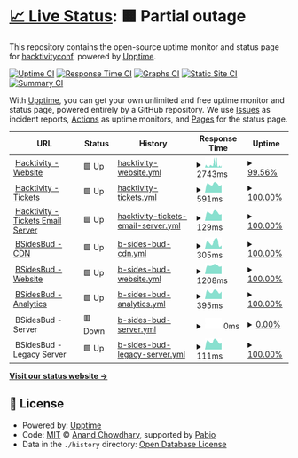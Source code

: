 # [📈 Live Status](https://status.hacktivity.com): <!--live status--> **🟧 Partial outage**

This repository contains the open-source uptime monitor and status page for [hacktivityconf](https://status.hacktivity.com), powered by [Upptime](https://github.com/upptime/upptime).

[![Uptime CI](https://github.com/hacktivityconf/upptime/workflows/Uptime%20CI/badge.svg)](https://github.com/hacktivityconf/upptime/actions?query=workflow%3A%22Uptime+CI%22)
[![Response Time CI](https://github.com/hacktivityconf/upptime/workflows/Response%20Time%20CI/badge.svg)](https://github.com/hacktivityconf/upptime/actions?query=workflow%3A%22Response+Time+CI%22)
[![Graphs CI](https://github.com/hacktivityconf/upptime/workflows/Graphs%20CI/badge.svg)](https://github.com/hacktivityconf/upptime/actions?query=workflow%3A%22Graphs+CI%22)
[![Static Site CI](https://github.com/hacktivityconf/upptime/workflows/Static%20Site%20CI/badge.svg)](https://github.com/hacktivityconf/upptime/actions?query=workflow%3A%22Static+Site+CI%22)
[![Summary CI](https://github.com/hacktivityconf/upptime/workflows/Summary%20CI/badge.svg)](https://github.com/hacktivityconf/upptime/actions?query=workflow%3A%22Summary+CI%22)

With [Upptime](https://upptime.js.org), you can get your own unlimited and free uptime monitor and status page, powered entirely by a GitHub repository. We use [Issues](https://github.com/hacktivityconf/upptime/issues) as incident reports, [Actions](https://github.com/hacktivityconf/upptime/actions) as uptime monitors, and [Pages](https://status.hacktivity.com) for the status page.

<!--start: status pages-->
<!-- This summary is generated by Upptime (https://github.com/upptime/upptime) -->
<!-- Do not edit this manually, your changes will be overwritten -->
<!-- prettier-ignore -->
| URL | Status | History | Response Time | Uptime |
| --- | ------ | ------- | ------------- | ------ |
| <img alt="" src="https://icons.duckduckgo.com/ip3/hacktivity.com.ico" height="13"> [Hacktivity - Website](https://hacktivity.com) | 🟩 Up | [hacktivity-website.yml](https://github.com/hacktivityconf/upptime/commits/HEAD/history/hacktivity-website.yml) | <details><summary><img alt="Response time graph" src="./graphs/hacktivity-website/response-time-week.png" height="20"> 2743ms</summary><br><a href="https://status.hacktivity.com/history/hacktivity-website"><img alt="Response time 2104" src="https://img.shields.io/endpoint?url=https%3A%2F%2Fraw.githubusercontent.com%2Fhacktivityconf%2Fupptime%2FHEAD%2Fapi%2Fhacktivity-website%2Fresponse-time.json"></a><br><a href="https://status.hacktivity.com/history/hacktivity-website"><img alt="24-hour response time 2863" src="https://img.shields.io/endpoint?url=https%3A%2F%2Fraw.githubusercontent.com%2Fhacktivityconf%2Fupptime%2FHEAD%2Fapi%2Fhacktivity-website%2Fresponse-time-day.json"></a><br><a href="https://status.hacktivity.com/history/hacktivity-website"><img alt="7-day response time 2743" src="https://img.shields.io/endpoint?url=https%3A%2F%2Fraw.githubusercontent.com%2Fhacktivityconf%2Fupptime%2FHEAD%2Fapi%2Fhacktivity-website%2Fresponse-time-week.json"></a><br><a href="https://status.hacktivity.com/history/hacktivity-website"><img alt="30-day response time 2288" src="https://img.shields.io/endpoint?url=https%3A%2F%2Fraw.githubusercontent.com%2Fhacktivityconf%2Fupptime%2FHEAD%2Fapi%2Fhacktivity-website%2Fresponse-time-month.json"></a><br><a href="https://status.hacktivity.com/history/hacktivity-website"><img alt="1-year response time 2104" src="https://img.shields.io/endpoint?url=https%3A%2F%2Fraw.githubusercontent.com%2Fhacktivityconf%2Fupptime%2FHEAD%2Fapi%2Fhacktivity-website%2Fresponse-time-year.json"></a></details> | <details><summary><a href="https://status.hacktivity.com/history/hacktivity-website">99.56%</a></summary><a href="https://status.hacktivity.com/history/hacktivity-website"><img alt="All-time uptime 99.93%" src="https://img.shields.io/endpoint?url=https%3A%2F%2Fraw.githubusercontent.com%2Fhacktivityconf%2Fupptime%2FHEAD%2Fapi%2Fhacktivity-website%2Fuptime.json"></a><br><a href="https://status.hacktivity.com/history/hacktivity-website"><img alt="24-hour uptime 99.04%" src="https://img.shields.io/endpoint?url=https%3A%2F%2Fraw.githubusercontent.com%2Fhacktivityconf%2Fupptime%2FHEAD%2Fapi%2Fhacktivity-website%2Fuptime-day.json"></a><br><a href="https://status.hacktivity.com/history/hacktivity-website"><img alt="7-day uptime 99.56%" src="https://img.shields.io/endpoint?url=https%3A%2F%2Fraw.githubusercontent.com%2Fhacktivityconf%2Fupptime%2FHEAD%2Fapi%2Fhacktivity-website%2Fuptime-week.json"></a><br><a href="https://status.hacktivity.com/history/hacktivity-website"><img alt="30-day uptime 99.88%" src="https://img.shields.io/endpoint?url=https%3A%2F%2Fraw.githubusercontent.com%2Fhacktivityconf%2Fupptime%2FHEAD%2Fapi%2Fhacktivity-website%2Fuptime-month.json"></a><br><a href="https://status.hacktivity.com/history/hacktivity-website"><img alt="1-year uptime 99.93%" src="https://img.shields.io/endpoint?url=https%3A%2F%2Fraw.githubusercontent.com%2Fhacktivityconf%2Fupptime%2FHEAD%2Fapi%2Fhacktivity-website%2Fuptime-year.json"></a></details>
| <img alt="" src="https://icons.duckduckgo.com/ip3/tickets.hacktivity.com.ico" height="13"> [Hacktivity - Tickets](https://tickets.hacktivity.com/en/) | 🟩 Up | [hacktivity-tickets.yml](https://github.com/hacktivityconf/upptime/commits/HEAD/history/hacktivity-tickets.yml) | <details><summary><img alt="Response time graph" src="./graphs/hacktivity-tickets/response-time-week.png" height="20"> 591ms</summary><br><a href="https://status.hacktivity.com/history/hacktivity-tickets"><img alt="Response time 587" src="https://img.shields.io/endpoint?url=https%3A%2F%2Fraw.githubusercontent.com%2Fhacktivityconf%2Fupptime%2FHEAD%2Fapi%2Fhacktivity-tickets%2Fresponse-time.json"></a><br><a href="https://status.hacktivity.com/history/hacktivity-tickets"><img alt="24-hour response time 548" src="https://img.shields.io/endpoint?url=https%3A%2F%2Fraw.githubusercontent.com%2Fhacktivityconf%2Fupptime%2FHEAD%2Fapi%2Fhacktivity-tickets%2Fresponse-time-day.json"></a><br><a href="https://status.hacktivity.com/history/hacktivity-tickets"><img alt="7-day response time 591" src="https://img.shields.io/endpoint?url=https%3A%2F%2Fraw.githubusercontent.com%2Fhacktivityconf%2Fupptime%2FHEAD%2Fapi%2Fhacktivity-tickets%2Fresponse-time-week.json"></a><br><a href="https://status.hacktivity.com/history/hacktivity-tickets"><img alt="30-day response time 589" src="https://img.shields.io/endpoint?url=https%3A%2F%2Fraw.githubusercontent.com%2Fhacktivityconf%2Fupptime%2FHEAD%2Fapi%2Fhacktivity-tickets%2Fresponse-time-month.json"></a><br><a href="https://status.hacktivity.com/history/hacktivity-tickets"><img alt="1-year response time 587" src="https://img.shields.io/endpoint?url=https%3A%2F%2Fraw.githubusercontent.com%2Fhacktivityconf%2Fupptime%2FHEAD%2Fapi%2Fhacktivity-tickets%2Fresponse-time-year.json"></a></details> | <details><summary><a href="https://status.hacktivity.com/history/hacktivity-tickets">100.00%</a></summary><a href="https://status.hacktivity.com/history/hacktivity-tickets"><img alt="All-time uptime 100.00%" src="https://img.shields.io/endpoint?url=https%3A%2F%2Fraw.githubusercontent.com%2Fhacktivityconf%2Fupptime%2FHEAD%2Fapi%2Fhacktivity-tickets%2Fuptime.json"></a><br><a href="https://status.hacktivity.com/history/hacktivity-tickets"><img alt="24-hour uptime 100.00%" src="https://img.shields.io/endpoint?url=https%3A%2F%2Fraw.githubusercontent.com%2Fhacktivityconf%2Fupptime%2FHEAD%2Fapi%2Fhacktivity-tickets%2Fuptime-day.json"></a><br><a href="https://status.hacktivity.com/history/hacktivity-tickets"><img alt="7-day uptime 100.00%" src="https://img.shields.io/endpoint?url=https%3A%2F%2Fraw.githubusercontent.com%2Fhacktivityconf%2Fupptime%2FHEAD%2Fapi%2Fhacktivity-tickets%2Fuptime-week.json"></a><br><a href="https://status.hacktivity.com/history/hacktivity-tickets"><img alt="30-day uptime 100.00%" src="https://img.shields.io/endpoint?url=https%3A%2F%2Fraw.githubusercontent.com%2Fhacktivityconf%2Fupptime%2FHEAD%2Fapi%2Fhacktivity-tickets%2Fuptime-month.json"></a><br><a href="https://status.hacktivity.com/history/hacktivity-tickets"><img alt="1-year uptime 100.00%" src="https://img.shields.io/endpoint?url=https%3A%2F%2Fraw.githubusercontent.com%2Fhacktivityconf%2Fupptime%2FHEAD%2Fapi%2Fhacktivity-tickets%2Fuptime-year.json"></a></details>
| <img alt="" src="https://cdn.bsidesbud.com/static/favicon/cropped-favicon-32x32.png" height="13"> [Hacktivity - Tickets Email Server](195.228.75.155) | 🟩 Up | [hacktivity-tickets-email-server.yml](https://github.com/hacktivityconf/upptime/commits/HEAD/history/hacktivity-tickets-email-server.yml) | <details><summary><img alt="Response time graph" src="./graphs/hacktivity-tickets-email-server/response-time-week.png" height="20"> 129ms</summary><br><a href="https://status.hacktivity.com/history/hacktivity-tickets-email-server"><img alt="Response time 124" src="https://img.shields.io/endpoint?url=https%3A%2F%2Fraw.githubusercontent.com%2Fhacktivityconf%2Fupptime%2FHEAD%2Fapi%2Fhacktivity-tickets-email-server%2Fresponse-time.json"></a><br><a href="https://status.hacktivity.com/history/hacktivity-tickets-email-server"><img alt="24-hour response time 105" src="https://img.shields.io/endpoint?url=https%3A%2F%2Fraw.githubusercontent.com%2Fhacktivityconf%2Fupptime%2FHEAD%2Fapi%2Fhacktivity-tickets-email-server%2Fresponse-time-day.json"></a><br><a href="https://status.hacktivity.com/history/hacktivity-tickets-email-server"><img alt="7-day response time 129" src="https://img.shields.io/endpoint?url=https%3A%2F%2Fraw.githubusercontent.com%2Fhacktivityconf%2Fupptime%2FHEAD%2Fapi%2Fhacktivity-tickets-email-server%2Fresponse-time-week.json"></a><br><a href="https://status.hacktivity.com/history/hacktivity-tickets-email-server"><img alt="30-day response time 124" src="https://img.shields.io/endpoint?url=https%3A%2F%2Fraw.githubusercontent.com%2Fhacktivityconf%2Fupptime%2FHEAD%2Fapi%2Fhacktivity-tickets-email-server%2Fresponse-time-month.json"></a><br><a href="https://status.hacktivity.com/history/hacktivity-tickets-email-server"><img alt="1-year response time 124" src="https://img.shields.io/endpoint?url=https%3A%2F%2Fraw.githubusercontent.com%2Fhacktivityconf%2Fupptime%2FHEAD%2Fapi%2Fhacktivity-tickets-email-server%2Fresponse-time-year.json"></a></details> | <details><summary><a href="https://status.hacktivity.com/history/hacktivity-tickets-email-server">100.00%</a></summary><a href="https://status.hacktivity.com/history/hacktivity-tickets-email-server"><img alt="All-time uptime 99.54%" src="https://img.shields.io/endpoint?url=https%3A%2F%2Fraw.githubusercontent.com%2Fhacktivityconf%2Fupptime%2FHEAD%2Fapi%2Fhacktivity-tickets-email-server%2Fuptime.json"></a><br><a href="https://status.hacktivity.com/history/hacktivity-tickets-email-server"><img alt="24-hour uptime 100.00%" src="https://img.shields.io/endpoint?url=https%3A%2F%2Fraw.githubusercontent.com%2Fhacktivityconf%2Fupptime%2FHEAD%2Fapi%2Fhacktivity-tickets-email-server%2Fuptime-day.json"></a><br><a href="https://status.hacktivity.com/history/hacktivity-tickets-email-server"><img alt="7-day uptime 100.00%" src="https://img.shields.io/endpoint?url=https%3A%2F%2Fraw.githubusercontent.com%2Fhacktivityconf%2Fupptime%2FHEAD%2Fapi%2Fhacktivity-tickets-email-server%2Fuptime-week.json"></a><br><a href="https://status.hacktivity.com/history/hacktivity-tickets-email-server"><img alt="30-day uptime 100.00%" src="https://img.shields.io/endpoint?url=https%3A%2F%2Fraw.githubusercontent.com%2Fhacktivityconf%2Fupptime%2FHEAD%2Fapi%2Fhacktivity-tickets-email-server%2Fuptime-month.json"></a><br><a href="https://status.hacktivity.com/history/hacktivity-tickets-email-server"><img alt="1-year uptime 99.54%" src="https://img.shields.io/endpoint?url=https%3A%2F%2Fraw.githubusercontent.com%2Fhacktivityconf%2Fupptime%2FHEAD%2Fapi%2Fhacktivity-tickets-email-server%2Fuptime-year.json"></a></details>
| <img alt="" src="https://cdn.bsidesbud.com/static/favicon/cficon.png" height="13"> [BSidesBud - CDN](https://cdn.bsidesbud.com/uploads/2017/01/small_logo_website.png) | 🟩 Up | [b-sides-bud-cdn.yml](https://github.com/hacktivityconf/upptime/commits/HEAD/history/b-sides-bud-cdn.yml) | <details><summary><img alt="Response time graph" src="./graphs/b-sides-bud-cdn/response-time-week.png" height="20"> 305ms</summary><br><a href="https://status.hacktivity.com/history/b-sides-bud-cdn"><img alt="Response time 182" src="https://img.shields.io/endpoint?url=https%3A%2F%2Fraw.githubusercontent.com%2Fhacktivityconf%2Fupptime%2FHEAD%2Fapi%2Fb-sides-bud-cdn%2Fresponse-time.json"></a><br><a href="https://status.hacktivity.com/history/b-sides-bud-cdn"><img alt="24-hour response time 159" src="https://img.shields.io/endpoint?url=https%3A%2F%2Fraw.githubusercontent.com%2Fhacktivityconf%2Fupptime%2FHEAD%2Fapi%2Fb-sides-bud-cdn%2Fresponse-time-day.json"></a><br><a href="https://status.hacktivity.com/history/b-sides-bud-cdn"><img alt="7-day response time 305" src="https://img.shields.io/endpoint?url=https%3A%2F%2Fraw.githubusercontent.com%2Fhacktivityconf%2Fupptime%2FHEAD%2Fapi%2Fb-sides-bud-cdn%2Fresponse-time-week.json"></a><br><a href="https://status.hacktivity.com/history/b-sides-bud-cdn"><img alt="30-day response time 201" src="https://img.shields.io/endpoint?url=https%3A%2F%2Fraw.githubusercontent.com%2Fhacktivityconf%2Fupptime%2FHEAD%2Fapi%2Fb-sides-bud-cdn%2Fresponse-time-month.json"></a><br><a href="https://status.hacktivity.com/history/b-sides-bud-cdn"><img alt="1-year response time 182" src="https://img.shields.io/endpoint?url=https%3A%2F%2Fraw.githubusercontent.com%2Fhacktivityconf%2Fupptime%2FHEAD%2Fapi%2Fb-sides-bud-cdn%2Fresponse-time-year.json"></a></details> | <details><summary><a href="https://status.hacktivity.com/history/b-sides-bud-cdn">100.00%</a></summary><a href="https://status.hacktivity.com/history/b-sides-bud-cdn"><img alt="All-time uptime 100.00%" src="https://img.shields.io/endpoint?url=https%3A%2F%2Fraw.githubusercontent.com%2Fhacktivityconf%2Fupptime%2FHEAD%2Fapi%2Fb-sides-bud-cdn%2Fuptime.json"></a><br><a href="https://status.hacktivity.com/history/b-sides-bud-cdn"><img alt="24-hour uptime 100.00%" src="https://img.shields.io/endpoint?url=https%3A%2F%2Fraw.githubusercontent.com%2Fhacktivityconf%2Fupptime%2FHEAD%2Fapi%2Fb-sides-bud-cdn%2Fuptime-day.json"></a><br><a href="https://status.hacktivity.com/history/b-sides-bud-cdn"><img alt="7-day uptime 100.00%" src="https://img.shields.io/endpoint?url=https%3A%2F%2Fraw.githubusercontent.com%2Fhacktivityconf%2Fupptime%2FHEAD%2Fapi%2Fb-sides-bud-cdn%2Fuptime-week.json"></a><br><a href="https://status.hacktivity.com/history/b-sides-bud-cdn"><img alt="30-day uptime 100.00%" src="https://img.shields.io/endpoint?url=https%3A%2F%2Fraw.githubusercontent.com%2Fhacktivityconf%2Fupptime%2FHEAD%2Fapi%2Fb-sides-bud-cdn%2Fuptime-month.json"></a><br><a href="https://status.hacktivity.com/history/b-sides-bud-cdn"><img alt="1-year uptime 100.00%" src="https://img.shields.io/endpoint?url=https%3A%2F%2Fraw.githubusercontent.com%2Fhacktivityconf%2Fupptime%2FHEAD%2Fapi%2Fb-sides-bud-cdn%2Fuptime-year.json"></a></details>
| <img alt="" src="https://icons.duckduckgo.com/ip3/bsidesbud.com.ico" height="13"> [BSidesBud - Website](https://bsidesbud.com/sitemap_index.xml) | 🟩 Up | [b-sides-bud-website.yml](https://github.com/hacktivityconf/upptime/commits/HEAD/history/b-sides-bud-website.yml) | <details><summary><img alt="Response time graph" src="./graphs/b-sides-bud-website/response-time-week.png" height="20"> 1208ms</summary><br><a href="https://status.hacktivity.com/history/b-sides-bud-website"><img alt="Response time 1649" src="https://img.shields.io/endpoint?url=https%3A%2F%2Fraw.githubusercontent.com%2Fhacktivityconf%2Fupptime%2FHEAD%2Fapi%2Fb-sides-bud-website%2Fresponse-time.json"></a><br><a href="https://status.hacktivity.com/history/b-sides-bud-website"><img alt="24-hour response time 1109" src="https://img.shields.io/endpoint?url=https%3A%2F%2Fraw.githubusercontent.com%2Fhacktivityconf%2Fupptime%2FHEAD%2Fapi%2Fb-sides-bud-website%2Fresponse-time-day.json"></a><br><a href="https://status.hacktivity.com/history/b-sides-bud-website"><img alt="7-day response time 1208" src="https://img.shields.io/endpoint?url=https%3A%2F%2Fraw.githubusercontent.com%2Fhacktivityconf%2Fupptime%2FHEAD%2Fapi%2Fb-sides-bud-website%2Fresponse-time-week.json"></a><br><a href="https://status.hacktivity.com/history/b-sides-bud-website"><img alt="30-day response time 1122" src="https://img.shields.io/endpoint?url=https%3A%2F%2Fraw.githubusercontent.com%2Fhacktivityconf%2Fupptime%2FHEAD%2Fapi%2Fb-sides-bud-website%2Fresponse-time-month.json"></a><br><a href="https://status.hacktivity.com/history/b-sides-bud-website"><img alt="1-year response time 1649" src="https://img.shields.io/endpoint?url=https%3A%2F%2Fraw.githubusercontent.com%2Fhacktivityconf%2Fupptime%2FHEAD%2Fapi%2Fb-sides-bud-website%2Fresponse-time-year.json"></a></details> | <details><summary><a href="https://status.hacktivity.com/history/b-sides-bud-website">100.00%</a></summary><a href="https://status.hacktivity.com/history/b-sides-bud-website"><img alt="All-time uptime 99.89%" src="https://img.shields.io/endpoint?url=https%3A%2F%2Fraw.githubusercontent.com%2Fhacktivityconf%2Fupptime%2FHEAD%2Fapi%2Fb-sides-bud-website%2Fuptime.json"></a><br><a href="https://status.hacktivity.com/history/b-sides-bud-website"><img alt="24-hour uptime 100.00%" src="https://img.shields.io/endpoint?url=https%3A%2F%2Fraw.githubusercontent.com%2Fhacktivityconf%2Fupptime%2FHEAD%2Fapi%2Fb-sides-bud-website%2Fuptime-day.json"></a><br><a href="https://status.hacktivity.com/history/b-sides-bud-website"><img alt="7-day uptime 100.00%" src="https://img.shields.io/endpoint?url=https%3A%2F%2Fraw.githubusercontent.com%2Fhacktivityconf%2Fupptime%2FHEAD%2Fapi%2Fb-sides-bud-website%2Fuptime-week.json"></a><br><a href="https://status.hacktivity.com/history/b-sides-bud-website"><img alt="30-day uptime 100.00%" src="https://img.shields.io/endpoint?url=https%3A%2F%2Fraw.githubusercontent.com%2Fhacktivityconf%2Fupptime%2FHEAD%2Fapi%2Fb-sides-bud-website%2Fuptime-month.json"></a><br><a href="https://status.hacktivity.com/history/b-sides-bud-website"><img alt="1-year uptime 99.89%" src="https://img.shields.io/endpoint?url=https%3A%2F%2Fraw.githubusercontent.com%2Fhacktivityconf%2Fupptime%2FHEAD%2Fapi%2Fb-sides-bud-website%2Fuptime-year.json"></a></details>
| <img alt="" src="https://icons.duckduckgo.com/ip3/t.bsidesbud.com.ico" height="13"> [BSidesBud - Analytics](https://t.bsidesbud.com/api/health) | 🟩 Up | [b-sides-bud-analytics.yml](https://github.com/hacktivityconf/upptime/commits/HEAD/history/b-sides-bud-analytics.yml) | <details><summary><img alt="Response time graph" src="./graphs/b-sides-bud-analytics/response-time-week.png" height="20"> 395ms</summary><br><a href="https://status.hacktivity.com/history/b-sides-bud-analytics"><img alt="Response time 474" src="https://img.shields.io/endpoint?url=https%3A%2F%2Fraw.githubusercontent.com%2Fhacktivityconf%2Fupptime%2FHEAD%2Fapi%2Fb-sides-bud-analytics%2Fresponse-time.json"></a><br><a href="https://status.hacktivity.com/history/b-sides-bud-analytics"><img alt="24-hour response time 388" src="https://img.shields.io/endpoint?url=https%3A%2F%2Fraw.githubusercontent.com%2Fhacktivityconf%2Fupptime%2FHEAD%2Fapi%2Fb-sides-bud-analytics%2Fresponse-time-day.json"></a><br><a href="https://status.hacktivity.com/history/b-sides-bud-analytics"><img alt="7-day response time 395" src="https://img.shields.io/endpoint?url=https%3A%2F%2Fraw.githubusercontent.com%2Fhacktivityconf%2Fupptime%2FHEAD%2Fapi%2Fb-sides-bud-analytics%2Fresponse-time-week.json"></a><br><a href="https://status.hacktivity.com/history/b-sides-bud-analytics"><img alt="30-day response time 382" src="https://img.shields.io/endpoint?url=https%3A%2F%2Fraw.githubusercontent.com%2Fhacktivityconf%2Fupptime%2FHEAD%2Fapi%2Fb-sides-bud-analytics%2Fresponse-time-month.json"></a><br><a href="https://status.hacktivity.com/history/b-sides-bud-analytics"><img alt="1-year response time 474" src="https://img.shields.io/endpoint?url=https%3A%2F%2Fraw.githubusercontent.com%2Fhacktivityconf%2Fupptime%2FHEAD%2Fapi%2Fb-sides-bud-analytics%2Fresponse-time-year.json"></a></details> | <details><summary><a href="https://status.hacktivity.com/history/b-sides-bud-analytics">100.00%</a></summary><a href="https://status.hacktivity.com/history/b-sides-bud-analytics"><img alt="All-time uptime 99.91%" src="https://img.shields.io/endpoint?url=https%3A%2F%2Fraw.githubusercontent.com%2Fhacktivityconf%2Fupptime%2FHEAD%2Fapi%2Fb-sides-bud-analytics%2Fuptime.json"></a><br><a href="https://status.hacktivity.com/history/b-sides-bud-analytics"><img alt="24-hour uptime 100.00%" src="https://img.shields.io/endpoint?url=https%3A%2F%2Fraw.githubusercontent.com%2Fhacktivityconf%2Fupptime%2FHEAD%2Fapi%2Fb-sides-bud-analytics%2Fuptime-day.json"></a><br><a href="https://status.hacktivity.com/history/b-sides-bud-analytics"><img alt="7-day uptime 100.00%" src="https://img.shields.io/endpoint?url=https%3A%2F%2Fraw.githubusercontent.com%2Fhacktivityconf%2Fupptime%2FHEAD%2Fapi%2Fb-sides-bud-analytics%2Fuptime-week.json"></a><br><a href="https://status.hacktivity.com/history/b-sides-bud-analytics"><img alt="30-day uptime 100.00%" src="https://img.shields.io/endpoint?url=https%3A%2F%2Fraw.githubusercontent.com%2Fhacktivityconf%2Fupptime%2FHEAD%2Fapi%2Fb-sides-bud-analytics%2Fuptime-month.json"></a><br><a href="https://status.hacktivity.com/history/b-sides-bud-analytics"><img alt="1-year uptime 99.91%" src="https://img.shields.io/endpoint?url=https%3A%2F%2Fraw.githubusercontent.com%2Fhacktivityconf%2Fupptime%2FHEAD%2Fapi%2Fb-sides-bud-analytics%2Fuptime-year.json"></a></details>
| <img alt="" src="https://cdn.bsidesbud.com/static/favicon/archicon.png" height="13"> BSidesBud - Server | 🟥 Down | [b-sides-bud-server.yml](https://github.com/hacktivityconf/upptime/commits/HEAD/history/b-sides-bud-server.yml) | <details><summary><img alt="Response time graph" src="./graphs/b-sides-bud-server/response-time-week.png" height="20"> 0ms</summary><br><a href="https://status.hacktivity.com/history/b-sides-bud-server"><img alt="Response time 121" src="https://img.shields.io/endpoint?url=https%3A%2F%2Fraw.githubusercontent.com%2Fhacktivityconf%2Fupptime%2FHEAD%2Fapi%2Fb-sides-bud-server%2Fresponse-time.json"></a><br><a href="https://status.hacktivity.com/history/b-sides-bud-server"><img alt="24-hour response time 0" src="https://img.shields.io/endpoint?url=https%3A%2F%2Fraw.githubusercontent.com%2Fhacktivityconf%2Fupptime%2FHEAD%2Fapi%2Fb-sides-bud-server%2Fresponse-time-day.json"></a><br><a href="https://status.hacktivity.com/history/b-sides-bud-server"><img alt="7-day response time 0" src="https://img.shields.io/endpoint?url=https%3A%2F%2Fraw.githubusercontent.com%2Fhacktivityconf%2Fupptime%2FHEAD%2Fapi%2Fb-sides-bud-server%2Fresponse-time-week.json"></a><br><a href="https://status.hacktivity.com/history/b-sides-bud-server"><img alt="30-day response time 0" src="https://img.shields.io/endpoint?url=https%3A%2F%2Fraw.githubusercontent.com%2Fhacktivityconf%2Fupptime%2FHEAD%2Fapi%2Fb-sides-bud-server%2Fresponse-time-month.json"></a><br><a href="https://status.hacktivity.com/history/b-sides-bud-server"><img alt="1-year response time 121" src="https://img.shields.io/endpoint?url=https%3A%2F%2Fraw.githubusercontent.com%2Fhacktivityconf%2Fupptime%2FHEAD%2Fapi%2Fb-sides-bud-server%2Fresponse-time-year.json"></a></details> | <details><summary><a href="https://status.hacktivity.com/history/b-sides-bud-server">0.00%</a></summary><a href="https://status.hacktivity.com/history/b-sides-bud-server"><img alt="All-time uptime 30.67%" src="https://img.shields.io/endpoint?url=https%3A%2F%2Fraw.githubusercontent.com%2Fhacktivityconf%2Fupptime%2FHEAD%2Fapi%2Fb-sides-bud-server%2Fuptime.json"></a><br><a href="https://status.hacktivity.com/history/b-sides-bud-server"><img alt="24-hour uptime 0.00%" src="https://img.shields.io/endpoint?url=https%3A%2F%2Fraw.githubusercontent.com%2Fhacktivityconf%2Fupptime%2FHEAD%2Fapi%2Fb-sides-bud-server%2Fuptime-day.json"></a><br><a href="https://status.hacktivity.com/history/b-sides-bud-server"><img alt="7-day uptime 0.00%" src="https://img.shields.io/endpoint?url=https%3A%2F%2Fraw.githubusercontent.com%2Fhacktivityconf%2Fupptime%2FHEAD%2Fapi%2Fb-sides-bud-server%2Fuptime-week.json"></a><br><a href="https://status.hacktivity.com/history/b-sides-bud-server"><img alt="30-day uptime 0.00%" src="https://img.shields.io/endpoint?url=https%3A%2F%2Fraw.githubusercontent.com%2Fhacktivityconf%2Fupptime%2FHEAD%2Fapi%2Fb-sides-bud-server%2Fuptime-month.json"></a><br><a href="https://status.hacktivity.com/history/b-sides-bud-server"><img alt="1-year uptime 30.67%" src="https://img.shields.io/endpoint?url=https%3A%2F%2Fraw.githubusercontent.com%2Fhacktivityconf%2Fupptime%2FHEAD%2Fapi%2Fb-sides-bud-server%2Fuptime-year.json"></a></details>
| <img alt="" src="https://cdn.bsidesbud.com/static/favicon/dbfavicon.ico" height="13"> BSidesBud - Legacy Server | 🟩 Up | [b-sides-bud-legacy-server.yml](https://github.com/hacktivityconf/upptime/commits/HEAD/history/b-sides-bud-legacy-server.yml) | <details><summary><img alt="Response time graph" src="./graphs/b-sides-bud-legacy-server/response-time-week.png" height="20"> 111ms</summary><br><a href="https://status.hacktivity.com/history/b-sides-bud-legacy-server"><img alt="Response time 107" src="https://img.shields.io/endpoint?url=https%3A%2F%2Fraw.githubusercontent.com%2Fhacktivityconf%2Fupptime%2FHEAD%2Fapi%2Fb-sides-bud-legacy-server%2Fresponse-time.json"></a><br><a href="https://status.hacktivity.com/history/b-sides-bud-legacy-server"><img alt="24-hour response time 87" src="https://img.shields.io/endpoint?url=https%3A%2F%2Fraw.githubusercontent.com%2Fhacktivityconf%2Fupptime%2FHEAD%2Fapi%2Fb-sides-bud-legacy-server%2Fresponse-time-day.json"></a><br><a href="https://status.hacktivity.com/history/b-sides-bud-legacy-server"><img alt="7-day response time 111" src="https://img.shields.io/endpoint?url=https%3A%2F%2Fraw.githubusercontent.com%2Fhacktivityconf%2Fupptime%2FHEAD%2Fapi%2Fb-sides-bud-legacy-server%2Fresponse-time-week.json"></a><br><a href="https://status.hacktivity.com/history/b-sides-bud-legacy-server"><img alt="30-day response time 105" src="https://img.shields.io/endpoint?url=https%3A%2F%2Fraw.githubusercontent.com%2Fhacktivityconf%2Fupptime%2FHEAD%2Fapi%2Fb-sides-bud-legacy-server%2Fresponse-time-month.json"></a><br><a href="https://status.hacktivity.com/history/b-sides-bud-legacy-server"><img alt="1-year response time 107" src="https://img.shields.io/endpoint?url=https%3A%2F%2Fraw.githubusercontent.com%2Fhacktivityconf%2Fupptime%2FHEAD%2Fapi%2Fb-sides-bud-legacy-server%2Fresponse-time-year.json"></a></details> | <details><summary><a href="https://status.hacktivity.com/history/b-sides-bud-legacy-server">100.00%</a></summary><a href="https://status.hacktivity.com/history/b-sides-bud-legacy-server"><img alt="All-time uptime 100.00%" src="https://img.shields.io/endpoint?url=https%3A%2F%2Fraw.githubusercontent.com%2Fhacktivityconf%2Fupptime%2FHEAD%2Fapi%2Fb-sides-bud-legacy-server%2Fuptime.json"></a><br><a href="https://status.hacktivity.com/history/b-sides-bud-legacy-server"><img alt="24-hour uptime 100.00%" src="https://img.shields.io/endpoint?url=https%3A%2F%2Fraw.githubusercontent.com%2Fhacktivityconf%2Fupptime%2FHEAD%2Fapi%2Fb-sides-bud-legacy-server%2Fuptime-day.json"></a><br><a href="https://status.hacktivity.com/history/b-sides-bud-legacy-server"><img alt="7-day uptime 100.00%" src="https://img.shields.io/endpoint?url=https%3A%2F%2Fraw.githubusercontent.com%2Fhacktivityconf%2Fupptime%2FHEAD%2Fapi%2Fb-sides-bud-legacy-server%2Fuptime-week.json"></a><br><a href="https://status.hacktivity.com/history/b-sides-bud-legacy-server"><img alt="30-day uptime 100.00%" src="https://img.shields.io/endpoint?url=https%3A%2F%2Fraw.githubusercontent.com%2Fhacktivityconf%2Fupptime%2FHEAD%2Fapi%2Fb-sides-bud-legacy-server%2Fuptime-month.json"></a><br><a href="https://status.hacktivity.com/history/b-sides-bud-legacy-server"><img alt="1-year uptime 100.00%" src="https://img.shields.io/endpoint?url=https%3A%2F%2Fraw.githubusercontent.com%2Fhacktivityconf%2Fupptime%2FHEAD%2Fapi%2Fb-sides-bud-legacy-server%2Fuptime-year.json"></a></details>

<!--end: status pages-->

[**Visit our status website →**](https://status.hacktivity.com)

## 📄 License

- Powered by: [Upptime](https://github.com/upptime/upptime)
- Code: [MIT](./LICENSE) © [Anand Chowdhary](https://anandchowdhary.com), supported by [Pabio](https://pabio.com)
- Data in the `./history` directory: [Open Database License](https://opendatacommons.org/licenses/odbl/1-0/)
